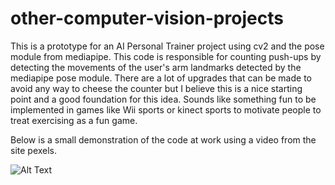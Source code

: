# other-computer-vision-projects

This is a prototype for an AI Personal Trainer project using cv2 and the pose module from mediapipe. 
This code is responsible for counting push-ups by detecting the movements of the user's arm landmarks detected by the mediapipe pose module.
There are a lot of upgrades that can be made to avoid any way to cheese the counter but I believe this is a nice starting point and a good foundation for this idea.
Sounds like something fun to be implemented in games like Wii sports or kinect sports to motivate people to treat exercising as a fun game.

Below is a small demonstration of the code at work using a video from the site pexels.



![Alt Text](/pushupGif.gif)
